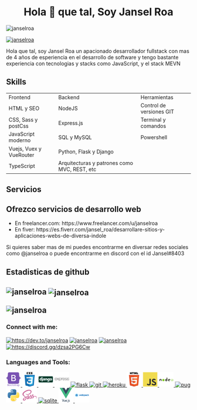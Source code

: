 <h1 align="center">Hola 👋 que tal, Soy Jansel Roa</h1>

<p align="left"> <img src="https://komarev.com/ghpvc/?username=janselroa&label=Profile%20views&color=0e75b6&style=flat" alt="janselroa" /> </p>

<p align="left"> <a href="https://github.com/ryo-ma/github-profile-trophy"><img src="https://github-profile-trophy.vercel.app/?username=janselroa" alt="janselroa" /></a> </p>
<p>
Hola que tal, soy Jansel Roa un apacionado desarrollador fullstack con mas de 4 años de esperiencia en el desarrollo de software
y tengo bastante experiencia con tecnologias y stacks como JavaScript, y el stack MEVN
</p>
<h2>Skills</h2>
<table>
  <tr>
    <td>Frontend</td>
    <td>Backend</td>
    <td>Herramientas</td>
  </tr>
  <tr>
    <td>HTML y SEO</td>
    <td>NodeJS</td>
    <td>Control de versiones GIT</td>
  </tr>
  <tr>
    <td>CSS, Sass y postCss</td>
    <td>Express.js</td>
    <td>Terminal y comandos</td>
    </tr>
  <tr>
    <td>JavaScript moderno</td>
    <td>SQL y MySQL</td>
    <td>Powershell</td>
  </tr>
  <tr>
    <td>Vuejs, Vuex y VueRouter</td>
    <td>Python, Flask y Django</td>
  </tr>
  <tr>
    <td>TypeScript</td>
    <td>Arquitecturas y patrones como MVC, REST, etc</td>
  </tr>
</table>
<h2>Servicios</h2>
<h2>Ofrezco servicios de desarrollo web</h2>
   <ul>
  <li>En freelancer.com: https://www.freelancer.com/u/janselroa </li>
  <li>En fiver: https://es.fiverr.com/jansel_roa/desarrollare-sitios-y-aplicaciones-webs-de-diversa-indole</li>
  </ul>
  <p>Si quieres saber mas de mi puedes encontrarme en diversar redes sociales como @janselroa o puede encontrarme en discord con el id Jansel#8403</p>
<h2>Estadisticas de github<h2>
  
<p><img align="left" src="https://github-readme-stats.vercel.app/api/top-langs?username=janselroa&show_icons=true&locale=en&layout=compact" alt="janselroa" /></p>

<p>&nbsp;<img align="center" src="https://github-readme-stats.vercel.app/api?username=janselroa&show_icons=true&locale=en" alt="janselroa" /></p>

<p><img align="center" src="https://github-readme-streak-stats.herokuapp.com/?user=janselroa&" alt="janselroa" /></p>

<h3 align="left">Connect with me:</h3>
<p align="left">
<a href="https://dev.to/https://dev.to/janselroa" target="blank"><img align="center" src="https://raw.githubusercontent.com/rahuldkjain/github-profile-readme-generator/master/src/images/icons/Social/devto.svg" alt="https://dev.to/janselroa" height="30" width="40" /></a>
<a href="https://linkedin.com/in/janselroa" target="blank"><img align="center" src="https://raw.githubusercontent.com/rahuldkjain/github-profile-readme-generator/master/src/images/icons/Social/linked-in-alt.svg" alt="janselroa" height="30" width="40" /></a>
<a href="https://codesandbox.com/janselroa" target="blank"><img align="center" src="https://raw.githubusercontent.com/rahuldkjain/github-profile-readme-generator/master/src/images/icons/Social/codesandbox.svg" alt="janselroa" height="30" width="40" /></a>
<a href="https://discord.gg/https://discord.gg/dzsa2PG6Cw" target="blank"><img align="center" src="https://raw.githubusercontent.com/rahuldkjain/github-profile-readme-generator/master/src/images/icons/Social/discord.svg" alt="https://discord.gg/dzsa2PG6Cw" height="30" width="40" /></a>
</p>

<h3 align="left">Languages and Tools:</h3>
<p align="left"> <a href="https://getbootstrap.com" target="_blank" rel="noreferrer"> <img src="https://raw.githubusercontent.com/devicons/devicon/master/icons/bootstrap/bootstrap-plain-wordmark.svg" alt="bootstrap" width="40" height="40"/> </a> <a href="https://www.w3schools.com/css/" target="_blank" rel="noreferrer"> <img src="https://raw.githubusercontent.com/devicons/devicon/master/icons/css3/css3-original-wordmark.svg" alt="css3" width="40" height="40"/> </a> <a href="https://www.djangoproject.com/" target="_blank" rel="noreferrer"> <img src="https://raw.githubusercontent.com/devicons/devicon/master/icons/django/django-original.svg" alt="django" width="40" height="40"/> </a> <a href="https://expressjs.com" target="_blank" rel="noreferrer"> <img src="https://raw.githubusercontent.com/devicons/devicon/master/icons/express/express-original-wordmark.svg" alt="express" width="40" height="40"/> </a> <a href="https://flask.palletsprojects.com/" target="_blank" rel="noreferrer"> <img src="https://www.vectorlogo.zone/logos/pocoo_flask/pocoo_flask-icon.svg" alt="flask" width="40" height="40"/> </a> <a href="https://git-scm.com/" target="_blank" rel="noreferrer"> <img src="https://www.vectorlogo.zone/logos/git-scm/git-scm-icon.svg" alt="git" width="40" height="40"/> </a> <a href="https://heroku.com" target="_blank" rel="noreferrer"> <img src="https://www.vectorlogo.zone/logos/heroku/heroku-icon.svg" alt="heroku" width="40" height="40"/> </a> <a href="https://www.w3.org/html/" target="_blank" rel="noreferrer"> <img src="https://raw.githubusercontent.com/devicons/devicon/master/icons/html5/html5-original-wordmark.svg" alt="html5" width="40" height="40"/> </a> <a href="https://developer.mozilla.org/en-US/docs/Web/JavaScript" target="_blank" rel="noreferrer"> <img src="https://raw.githubusercontent.com/devicons/devicon/master/icons/javascript/javascript-original.svg" alt="javascript" width="40" height="40"/> </a> <a href="https://nodejs.org" target="_blank" rel="noreferrer"> <img src="https://raw.githubusercontent.com/devicons/devicon/master/icons/nodejs/nodejs-original-wordmark.svg" alt="nodejs" width="40" height="40"/> </a> <a href="https://pugjs.org" target="_blank" rel="noreferrer"> <img src="https://cdn.worldvectorlogo.com/logos/pug.svg" alt="pug" width="40" height="40"/> </a> <a href="https://www.python.org" target="_blank" rel="noreferrer"> <img src="https://raw.githubusercontent.com/devicons/devicon/master/icons/python/python-original.svg" alt="python" width="40" height="40"/> </a> <a href="https://sass-lang.com" target="_blank" rel="noreferrer"> <img src="https://raw.githubusercontent.com/devicons/devicon/master/icons/sass/sass-original.svg" alt="sass" width="40" height="40"/> </a> <a href="https://www.sqlite.org/" target="_blank" rel="noreferrer"> <img src="https://www.vectorlogo.zone/logos/sqlite/sqlite-icon.svg" alt="sqlite" width="40" height="40"/> </a> <a href="https://vuejs.org/" target="_blank" rel="noreferrer"> <img src="https://raw.githubusercontent.com/devicons/devicon/master/icons/vuejs/vuejs-original-wordmark.svg" alt="vuejs" width="40" height="40"/> </a> <a href="https://webpack.js.org" target="_blank" rel="noreferrer"> <img src="https://raw.githubusercontent.com/devicons/devicon/d00d0969292a6569d45b06d3f350f463a0107b0d/icons/webpack/webpack-original-wordmark.svg" alt="webpack" width="40" height="40"/> </a> </p>

